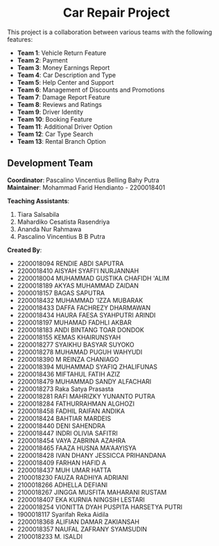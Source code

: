 
<!-- membuat tulisan di tengah -->
<!-- # Car Repair Project -->
<center><h1>Car Repair Project</h1></center>

This project is a collaboration between various teams with the following features:

- **Team 1**: Vehicle Return Feature
- **Team 2**: Payment
- **Team 3**: Money Earnings Report
- **Team 4**: Car Description and Type
- **Team 5**: Help Center and Support
- **Team 6**: Management of Discounts and Promotions
- **Team 7**: Damage Report Feature
- **Team 8**: Reviews and Ratings
- **Team 9**: Driver Identity
- **Team 10**: Booking Feature
- **Team 11**: Additional Driver Option
- **Team 12**: Car Type Search
- **Team 13**: Rental Branch Option


## Development Team

**Coordinator**: Pascalino Vincentius Belling Bahy Putra  
**Maintainer**: Mohammad Farid Hendianto - 2200018401

**Teaching Assistants**:  
1. Tiara Salsabila
2. Mahardiko Cesatista Rasendriya
3. Ananda Nur Rahmawa
4. Pascalino Vincentius B B Putra

**Created By**:  
- 2200018094	RENDIE ABDI SAPUTRA
- 2200018410	AISYAH SYAFI'I NURJANNAH
- 2200018004	MUHAMMAD GUSTIKA CHAFIDH 'ALIM
- 2200018189	AKYAS MUHAMMAD ZAIDAN
- 2000018157	BAGAS SAPUTRA
- 2200018432	MUHAMMAD 'IZZA MUBARAK
- 2200018433	DAFFA FACHREZY DHARMAWAN
- 2200018434	HAURA FAESA SYAHPUTRI ARINDI
- 2200018197	MUHAMAD FADHLI AKBAR
- 2200018183	ANDI BINTANG TOAR DONDOK
- 2200018155	KEMAS KHAIRUNSYAH
- 2200018277	SYAIKHU BASYAR SUYOKO
- 2200018278	MUHAMAD PUGUH WAHYUDI
- 2200018390	M REINZA CHANIAGO
- 2200018394	MUHAMMAD SYAFIQ ZHALIFUNAS
- 2200018436	MIFTAHUL FATIH AZIZ
- 2200018479	MUHAMMAD SANDY ALFACHARI
- 2200018273	Raka Satya Prasasta
- 2200018281	RAFI MAHRIZKY YUNANTO PUTRA
- 2200018284	FATHURRAHMAN ALGHOZI
- 2200018458	FADHIL RAIFAN ANDIKA
- 2200018424	BAHTIAR MARDEIS
- 2200018440	DENI SAHENDRA
- 2200018447	INDRI OLIVIA SAFITRI
- 2200018454	VAYA ZABRINA AZAHRA
- 2200018465	FAAZA HUSNA MA'AAYISYA
- 2200018428	IVAN DHANY JESSICCA PRIHANDANA
- 2200018409	FARHAN HAFID A
- 2200018437	MUH UMAR HATTA
- 2100018230	FAUZA RADHIYA ADRIANI
- 2100018266	ADHELLA DEFIANI
- 2100018267	JINGGA MUSFITA MAHARANI RUSTAM
- 2200018407	EKA KURNIA NINGSIH LESTARI
- 2200018254	VIONITTA DYAH PUSPITA HARSETYA PUTRI
- 1900018117	Syarifah Reka Aidila
- 2200018368	ALIFIAN DAMAR ZAKIANSAH
- 2200018357	NAUFAL ZAFRANY SYAMSUDIN
- 2100018233	M. ISALDI
